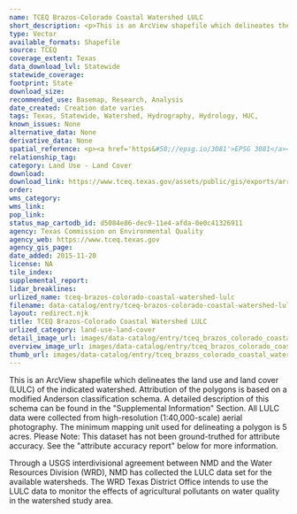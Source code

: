 ```yaml
---
name: TCEQ Brazos-Colorado Coastal Watershed LULC
short_description: <p>This is an ArcView shapefile which delineates the land use and land cover (LULC) of the indicated watershed.</p>
type: Vector
available_formats: Shapefile
source: TCEQ
coverage_extent: Texas
data_download_lvl: Statewide
statewide_coverage: 
footprint: State
download_size: 
recommended_use: Basemap, Research, Analysis
date_created: Creation date varies
tags: Texas, Statewide, Watershed, Hydrography, Hydrology, HUC,
known_issues: None
alternative_data: None
derivative_data: None
spatial_reference: <p><a href='https&#58;//epsg.io/3081'>EPSG 3081</a></p>
relationship_tag: 
category: Land Use - Land Cover
download: 
download_link: https://www.tceq.texas.gov/assets/public/gis/exports/arroyo_col.zip
order: 
wms_category: 
wms_link: 
pop_link: 
status_map_cartodb_id: d5084e86-dec9-11e4-afda-0e0c41326911
agency: Texas Commission on Environmental Quality
agency_web: https://www.tceq.texas.gov
agency_gis_page: 
date_added: 2015-11-20
license: NA
tile_index: 
supplemental_report: 
lidar_breaklines: 
urlized_name: tceq-brazos-colorado-coastal-watershed-lulc
filename: data-catalog/entry/tceq-brazos-colorado-coastal-watershed-lulc.md
layout: redirect.njk
title: TCEQ Brazos-Colorado Coastal Watershed LULC
urlized_category: land-use-land-cover
detail_image_url: images/data-catalog/entry/tceq_brazos_colorado_coastal_watershed_lulc_detail.jpg
overview_image_url: images/data-catalog/entry/tceq_brazos_colorado_coastal_watershed_lulc_overview.jpg
thumb_url: images/data-catalog/entry/tceq_brazos_colorado_coastal_watershed_lulc_th.jpg
---
```


This is an ArcView shapefile which delineates the land use and land cover (LULC) of the indicated watershed. Attribution of the polygons is based on a modified Anderson classification schema. A detailed description of this schema can be found in the "Supplemental Information" Section. All LULC data were collected from high-resolution (1:40,000-scale) aerial photography. The minimum mapping unit used for delineating a polygon is 5 acres. Please Note: This dataset has not been ground-truthed for attribute accuracy. See the "attribute accuracy report" below for more information. 
 
 Through a USGS interdivisional agreement between NMD and the Water Resources Division (WRD), NMD has collected the LULC data set for the available watersheds. The WRD Texas District Office intends to use the LULC data to monitor the effects of agricultural pollutants on water quality in the watershed study area.



